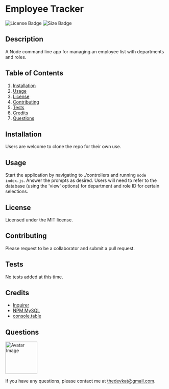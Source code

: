 
# Employee Tracker

<img src="https://img.shields.io/badge/license-MIT-green" alt="License Badge">
<img src="https://img.shields.io/github/repo-size/katjones23/EmployeeTracker" alt="Size Badge">


## Description 

A Node command line app for managing an employee list with departments and roles.


## Table of Contents

1. [Installation](#installation)
1. [Usage](#usage)
1. [License](#license)
1. [Contributing](#contributing)
1. [Tests](#tests)
1. [Credits](#credits)
1. [Questions](#questions)


## Installation

Users are welcome to clone the repo for their own use.


## Usage 

Start the application by navigating to ./controllers and running ```node index.js```.  Answer the prompts as desired.  Users will need to refer to the database (using the 'view' options) for department and role ID for certain selections.


## License

Licensed under the MIT license.


## Contributing

Please request to be a collaborator and submit a pull request.


## Tests

No tests added at this time.


## Credits

* [Inquirer]( https://www.npmjs.com/package/inquirer)
* [ NPM MySQL]( https://www.npmjs.com/package/mysql)
* [ console.table]( https://www.npmjs.com/package/console.table)

## Questions

<img src="https://avatars0.githubusercontent.com/u/53064219?v=4" alt="Avatar Image" width="100" height="100">

If you have any questions, please contact me at <a href="mailto:thedevkat@gmail.com">thedevkat@gmail.com</a>.

